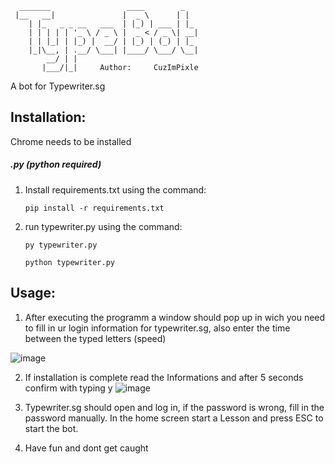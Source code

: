 ```
  _______                 ____        _   
 |__   __|               |  _ \      | |  
    | |_   _ _ __   ___  | |_) | ___ | |_ 
    | | | | | '_ \ / _ \ |  _ < / _ \| __|
    | | |_| | |_) |  __/ | |_) | (_) | |_ 
    |_|\__, | .__/ \___| |____/ \___/ \__|
        __/ | |                           
       |___/|_|     Author:     CuzImPixle
```       
                 
A bot for Typewriter.sg


## Installation:
Chrome needs to be installed

##### .py (python required)
1.  Install requirements.txt using the command:
    ```
    pip install -r requirements.txt
    ```
2.  run typewriter.py using the command:
    ```
    py typewriter.py
    ```
    ```
    python typewriter.py
    ```
    
## Usage:
1. After executing the programm a window should pop up in wich you need to fill in ur login information for typewriter.sg, also enter the time between the typed        letters (speed)

![image](https://user-images.githubusercontent.com/98626608/185864488-0dfca909-6fe4-4211-8ab0-483a2d2c9479.png)

2. If installation is complete read the Informations and after 5 seconds confirm with typing y
![image](https://user-images.githubusercontent.com/98626608/185864936-cf0606c0-7e71-4ce1-8b24-6b0764a0efb2.png)

3.  Typewriter.sg should open and log in, if the password is wrong, fill in the password manually.
    In the home screen start a Lesson and press ESC to start the bot.
    
4. Have fun and dont get caught




    




